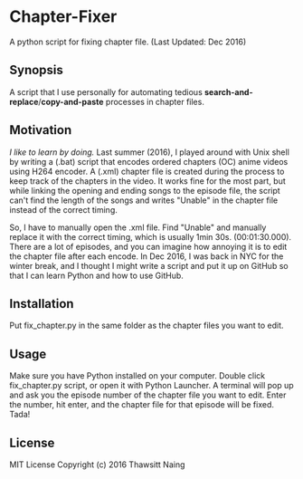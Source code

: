 # Chapter-Fixer
A python script for fixing chapter file. (Last Updated: Dec 2016)

## Synopsis
A script that I use personally for automating tedious **search-and-replace**/**copy-and-paste** processes
in chapter files.

## Motivation
*I like to learn by doing.* Last summer (2016), I played around with Unix shell by writing a (.bat) script
that encodes ordered chapters (OC) anime videos using H264 encoder. A (.xml) chapter file is created during 
the process to keep track of the chapters in the video. It works fine for the most part, but while linking 
the opening and ending songs to the episode file, the script can't find the length of the songs and writes 
"Unable" in the chapter file instead of the correct timing.

So, I have to manually open the .xml file. Find "Unable" and manually replace it with the correct timing, 
which is usually 1min 30s. (00:01:30.000). There are a lot of episodes, and you can imagine how annoying it is
to edit the chapter file after each encode. In Dec 2016, I was back in NYC for the winter break, and I thought 
I might write a script and put it up on GitHub so that I can learn Python and how to use GitHub.

## Installation
Put fix_chapter.py in the same folder as the chapter files you want to edit.

## Usage
Make sure you have Python installed on your computer. Double click fix_chapter.py script, or open it with
Python Launcher. A terminal will pop up and ask you the episode number of the chapter file you want to edit.
Enter the number, hit enter, and the chapter file for that episode will be fixed. Tada!

## License
MIT License
Copyright (c) 2016 Thawsitt Naing
